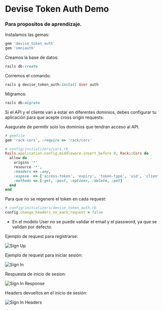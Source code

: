 # Devise Token Auth Demo

### Para propositos de aprendizaje.


Instalamos las gemas:
~~~ruby
gem 'devise_token_auth'
gem 'omniauth'
~~~

Creamos la base de datos:
~~~ruby
rails db:create
~~~

Corremos el comando:
~~~ruby
rails g devise_token_auth:install User auth
~~~

Migramos:
~~~ruby
rails db:migrate
~~~

Si el API y el cliente van a estar en diferentes dominios, debes configurar tu aplicación para que acepte  cross origin requests:

Asegurate de permitir solo los dominios que tendran acceso al API.
~~~ruby
# gemfile
gem 'rack-cors', :require => 'rack/cors'

# config/initializers/cors.rb
Rails.application.config.middleware.insert_before 0, Rack::Cors do
  allow do
    origins '*'
    resource '*',
    :headers => :any,
    :expose  => ['access-token', 'expiry', 'token-type', 'uid', 'client'],
    :methods => [:get, :post, :options, :delete, :put]
  end
end
~~~

Para que no se regenere el token en cada request:
~~~ruby
# config/initializers/devise_token_auth.rb
config.change_headers_on_each_request = false
~~~

- En el modelo User no se puede validar el email y el password, ya que se validan por defecto.


Ejemplo de request para registrarse:

![Sign Up](https://github.com/learningruby/devise_token_auth_demo/blob/master/public/images/sign_up.png?raw=true)

Ejemplo de request para iniciar sesión:

![Sign In](https://github.com/learningruby/devise_token_auth_demo/blob/master/public/images/sign_in.png?raw=true)

Respuesta de inicio de sesion:

![Sign In Response](https://github.com/learningruby/devise_token_auth_demo/blob/master/public/images/sign_in_response.png?raw=true)

Headers devueltos en el inicio de sesión:

![Sign In Headers](https://github.com/learningruby/devise_token_auth_demo/blob/master/public/images/sign_in_headers.png?raw=true)
